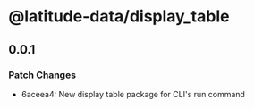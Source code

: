 # @latitude-data/display_table

## 0.0.1

### Patch Changes

- 6aceea4: New display table package for CLI's run command
